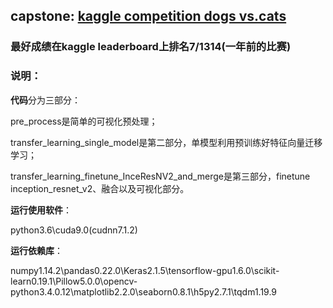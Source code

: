 ## capstone: [kaggle competition dogs vs.cats](https://www.kaggle.com/c/dogs-vs-cats-redux-kernels-edition)

### 最好成绩在kaggle leaderboard上排名**7/1314**(一年前的比赛)

### 说明：


**代码**分为三部分：

pre_process是简单的可视化预处理；

transfer_learning_single_model是第二部分，单模型利用预训练好特征向量迁移学习；

transfer_learning_finetune_InceResNV2_and_merge是第三部分，finetune inception_resnet_v2、融合以及可视化部分。


**运行使用软件**：

python3.6\cuda9.0(cudnn7.1.2)


**运行依赖库**：

numpy1.14.2\pandas0.22.0\Keras2.1.5\tensorflow-gpu1.6.0\scikit-learn0.19.1\Pillow5.0.0\opencv-python3.4.0.12\matplotlib2.2.0\seaborn0.8.1\h5py2.7.1\tqdm1.19.9



